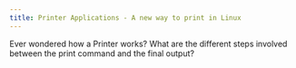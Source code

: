 ```yaml
---
title: Printer Applications - A new way to print in Linux
---
```


Ever wondered how a Printer works? What are the different steps involved between the print command and the final output?

